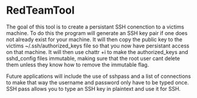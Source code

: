 # RedTeamTool
The goal of this tool is to create a persistant SSH conenction to a victims machine. To do this the program will generate an SSH key pair if one does not already exist for your machine. It will then copy the public key to the victims ~/.ssh/authorized_keys file so that you now have persistant access on that machine. It will then use chattr +i to make the authorized_keys and sshd_config files immutable, making sure that the root user cant delete them unless they know how to remove
the immutable flag.

Future applications will include the use of sshpass and a list of connections to make that way  the username and password only have to be typed once. SSH pass allows you to type an SSH key in plaintext and use it for SSH.
